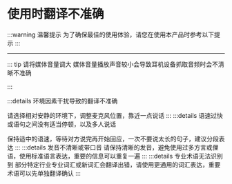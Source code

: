 # 使用时翻译不准确

:::warning 温馨提示
为了确保最佳的使用体验，请您在使用本产品时参考以下提示
:::

---

::: tip 请将媒体音量调大
媒体音量播放声音较小会导致耳机设备抓取音频时会不清晰不准确

:::

:::details 环境因素干扰导致的翻译不准确

请选择相对安静的环境下，调整麦克风位置，靠近一点说话
:::
:::details 语速过快或语句之间没有适当停顿，以及多人说话

保持适中的语速，等待对方说完再开始回应，一次不要说太长的句子，建议分段表达
:::
:::details 发音不清晰或带口音
请保持清晰的发音，避免使用过多方言或俚语，使用标准语言表达，重要的信息可以重复一遍
:::
:::details 专业术语无法识别到
部分特定行业专业词汇或新词汇会翻译出错，请使用更通用的词汇表达，重要术语可以先单独翻译确认
:::
